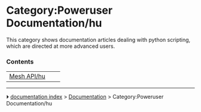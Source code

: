 # Category:Poweruser Documentation/hu
This category shows documentation articles dealing with python scripting, which are directed at more advanced users.

### Contents

|     |     |     |
| --- | --- | --- |
| [Mesh API/hu](Mesh_API/hu.md) |



---
⏵ [documentation index](../README.md) > [Documentation](Category_Documentation.md) > Category:Poweruser Documentation/hu
